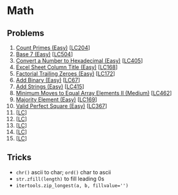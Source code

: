 # Math

## Problems

1. [Count Primes (Easy)]()
[[LC204](https://leetcode.com/problems/count-primes/description/)]
1. [Base 7 (Easy)]()
[[LC504](https://leetcode.com/problems/base-7/description/)]
1. [Convert a Number to Hexadecimal (Easy)]()
[[LC405](https://leetcode.com/problems/convert-a-number-to-hexadecimal/description/)]
1. [Excel Sheet Column Title (Easy)]()
[[LC168](https://leetcode.com/problems/excel-sheet-column-title/description/)]
1. [Factorial Trailing Zeroes (Easy)]()
[[LC172](https://leetcode.com/problems/factorial-trailing-zeroes/description/)]
1. [Add Binary (Easy)]()
[[LC67](https://leetcode.com/problems/add-binary/description/)]
1. [Add Strings (Easy)]()
[[LC415](https://leetcode.com/problems/add-strings/description/)]
1. [Minimum Moves to Equal Array Elements II (Medium)]()
[[LC462](https://leetcode.com/problems/minimum-moves-to-equal-array-elements-ii/description/)]
1. [Majority Element (Easy)]()
[[LC169](https://leetcode.com/problems/majority-element/description/)]
1. [Valid Perfect Square (Easy)]()
[[LC367](https://leetcode.com/problems/valid-perfect-square/description/)]
1. []()
[[LC]()]
1. []()
[[LC]()]
1. []()
[[LC]()]
1. []()
[[LC]()]
1. []()
[[LC]()]

## Tricks

- `chr()` ascii to char; `ord()` char to ascii
- `str.zfill(length)` to fill leading 0s
- `itertools.zip_longest(a, b, fillvalue='')`
